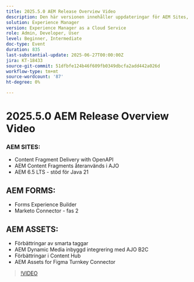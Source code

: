 ```yaml
---
title: 2025.5.0 AEM Release Overview Video
description: Den här versionen innehåller uppdateringar för AEM Sites, Forms och Assets, inklusive OpenAPI-leverans, stöd för Java 21, smarta taggar, Figma-koppling och Dynamic Media för AJO B2C.
solution: Experience Manager
version: Experience Manager as a Cloud Service
role: Admin, Developer, User
level: Beginner, Intermediate
doc-type: Event
duration: 835
last-substantial-update: 2025-06-27T00:00:00Z
jira: KT-18433
source-git-commit: 51dfbfe124b46f609fb0349dbcfa2add442a026d
workflow-type: tm+mt
source-wordcount: '87'
ht-degree: 0%

---
```



# 2025.5.0 AEM Release Overview Video

### AEM SITES:

* Content Fragment Delivery with OpenAPI
* AEM Content Fragments återanvänds i AJO
* AEM 6.5 LTS - stöd för Java 21

## AEM FORMS:

* Forms Experience Builder
* Marketo Connector - fas 2

## AEM ASSETS:

* Förbättringar av smarta taggar
* AEM Dynamic Media inbyggd integrering med AJO B2C
* Förbättringar i Content Hub
* AEM Assets for Figma Turnkey Connector

>[!VIDEO](https://video.tv.adobe.com/v/3464354/?learn=on&enablevpops&captions=swe)
